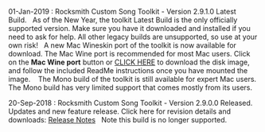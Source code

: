 01-Jan-2019 : Rocksmith Custom Song Toolkit - Version 2.9.1.0 Latest Build.&nbsp;&nbsp; As of the New Year, the toolkit Latest Build is the only officially supported version.  Make sure you have it downloaded and installed if you need to ask for help.  All other legacy builds are unsupported, so use at your own risk!&nbsp;&nbsp; A new Mac Wineskin port of the toolkit is now available for download.  The Mac Wine port is recommended for most Mac users.  Click on the **Mac Wine port** button or [CLICK HERE](ignition.customsforge.com/cfsm_uploads/rstools_mac/RocksmithTools.dmg) to download the disk image, and follow the included ReadMe instructions once you have mounted the image. &nbsp;&nbsp; The Mono build of the toolkit is still available for expert Mac users.  The Mono build has very limited support that comes mostly from its users.

20-Sep-2018 : Rocksmith Custom Song Toolkit - Version 2.9.0.0 Released.&nbsp;&nbsp; Updates and new feature release.  Click here for revision details and downloads:  [Release Notes](https://github.com/rscustom/rocksmith-custom-song-toolkit/releases/tag/2.9.0.0)&nbsp;&nbsp; Note this build is no longer supported.
